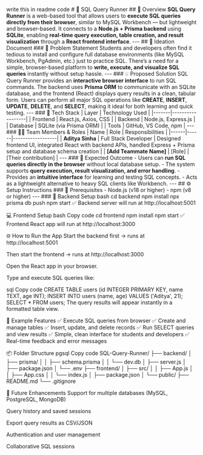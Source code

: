write this in readme code # 🧩 SQL Query Runner ## 🚀 Overview **SQL Query Runner** is a web-based tool that allows users to **execute SQL queries directly from their browser**, similar to MySQL Workbench — but lightweight and browser-based. It connects to a **Node.js + Prisma backend** using **SQLite**, enabling **real-time query execution, table creation, and result visualization** through a **React frontend interface**. --- ## 🧠 Ideation Document ### 🏁 Problem Statement Students and developers often find it tedious to install and configure full database environments (like MySQL Workbench, PgAdmin, etc.) just to practice SQL. There’s a need for a simple, browser-based platform to **write, execute, and visualize SQL queries** instantly without setup hassle. --- ### 💡 Proposed Solution SQL Query Runner provides an **interactive browser interface** to run SQL commands. The backend uses **Prisma ORM** to communicate with an SQLite database, and the frontend (React) displays query results in a clean, tabular form. Users can perform all major SQL operations like **CREATE**, **INSERT**, **UPDATE**, **DELETE**, and **SELECT**, making it ideal for both learning and quick testing. --- ### 🧰 Tech Stack | Layer | Technology Used | |-------|------------------| | Frontend | React.js, Axios, CSS | | Backend | Node.js, Express.js | | Database | SQLite (via Prisma ORM) | | Tools | GitHub, VS Code, npm | --- ### 👨‍💻 Team Members & Roles | Name | Role | Responsibilities | |------|------|------------------| | **Aditya Sinha** | Full Stack Developer | Designed frontend UI, integrated React with backend APIs, handled Express + Prisma setup and database schema creation | | **[Add Teammate Name]** | [Role] | [Their contribution] | --- ### 🎯 Expected Outcome - Users can **run SQL queries directly in the browser** without local database setup. - The system supports **query execution, result visualization, and error handling**. - Provides an **intuitive interface** for learning and testing SQL concepts. - Acts as a lightweight alternative to heavy SQL clients like Workbench. --- ## ⚙️ Setup Instructions ### 🧩 Prerequisites - Node.js (v18 or higher) - npm (v8 or higher) --- ### 🔧 Backend Setup
bash
cd backend
npm install
npx prisma db push
npm start
✅ Backend server will run at http://localhost:5001

💻 Frontend Setup
bash
Copy code
cd frontend
npm install
npm start
✅ Frontend React app will run at http://localhost:3000

🌐 How to Run the App
Start the backend first → runs at http://localhost:5001

Then start the frontend → runs at http://localhost:3000

Open the React app in your browser.

Type and execute SQL queries like:

sql
Copy code
CREATE TABLE users (id INTEGER PRIMARY KEY, name TEXT, age INT);
INSERT INTO users (name, age) VALUES ('Aditya', 21);
SELECT * FROM users;
The query results will appear instantly in a formatted table view.

🧾 Example Features
✅ Execute SQL queries from browser
✅ Create and manage tables
✅ Insert, update, and delete records
✅ Run SELECT queries and view results
✅ Simple, clean interface for students and developers
✅ Real-time feedback and error messages

📦 Folder Structure
pgsql
Copy code
SQL-Query-Runner/
├── backend/
│   ├── prisma/
│   │   ├── schema.prisma
│   │   └── dev.db
│   ├── server.js
│   ├── package.json
│   └── .env
├── frontend/
│   ├── src/
│   │   ├── App.js
│   │   ├── App.css
│   │   └── index.js
│   ├── package.json
│   └── public/
├── README.md
└── .gitignore

🧠 Future Enhancements
Support for multiple databases (MySQL, PostgreSQL, MongoDB)

Query history and saved sessions

Export query results as CSV/JSON

Authentication and user management

Collaborative SQL sessions
